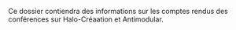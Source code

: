 Ce dossier contiendra des informations sur les comptes rendus des conférences sur Halo-Créaation et Antimodular.

